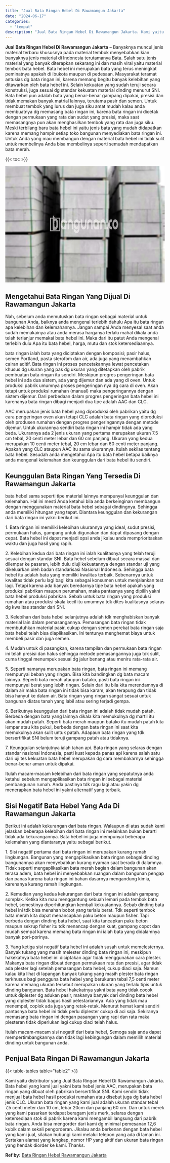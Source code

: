 ```yaml
---
title: "Jual Bata Ringan Hebel Di Rawamangun Jakarta"
date: "2024-06-17"
categories: 
  - "tempat"
description: "Jual Bata Ringan Hebel Di Rawamangun Jakarta. Kami yaitu distributor yang Jual Bata Ringan Hebel Di Rawamangun Jakarta. Bata hebel yang kami jual yakni bata..."
---
```


**Jual Bata Ringan Hebel Di Rawamangun Jakarta** – Banyaknya muncul jenis material terbaru khususnya pada material tembok menyebabkan kian banyaknya jenis material di Indonesia terutamanya Bata. Salah satu jenis material yang banyak diterapkan sekarang ini dan masih viral yaitu material tembok bata hebel. Bata hebel ini merupakan bata yang terus meningkat peminatnya apakah di ibukota maupun di pedesaan. Masyarakat teramat antusias dg bata ringan ini, karena memang begitu banyak kelebihan yang ditawarkan oleh bata hebel ini. Selain kekuatan yang sudah teruji secara konstruksi, juga sesuai dg standar kekuatan material dinding menurut SNI. Bata hebel pun adalah bata yang benar-benar gampang dipakai, presisi dan tidak memakan banyak matrial lainnya, terutama pasir dan semen. Untuk membuat tembok yang lurus dan juga siku amat mudah kalau anda membuatnya dg memasang bata ringan ini, karena bata ringan ini dicetak dengan permukaan yang rata dan sudut yang presisi, maka saat memasangnya pun akan menghasilkan tembok yang rata dan juga siku. Meski terbilang baru bata hebel ini yaitu jenis bata yang mudah didapatkan karena memang hampir setiap toko bangunan menyediakan bata ringan ini. Untuk Anda yang mau membangun dengan material bata hebel ini tidak sulit untuk membelinya Anda bisa membelinya seperti semudah mendapatkan bata merah.

{{< toc >}}

![Jual Bata Ringan Hebel Di Rawamangun Jakarta](/images/jual-hebel-murah-23.png)

## Mengetahui Bata Ringan Yang Dijual Di Rawamangun Jakarta

Nah, sebelum anda memutuskan bata ringan sebagai material untuk bangunan Anda, baiknya anda mengenal terlebih dahulu Apa itu bata ringan apa kelebihan dan kelemahannya. Jangan sampai Anda menyesal saat anda sudah memakainya atau anda merasa harganya terlalu mahal dikala anda telah terlanjur memakai bata hebel ini. Maka dari itu patut Anda mengenal terlebih dulu Apa itu bata hebel, harga, mutu dan stok ketersediaannya.

bata ringan ialah bata yang diciptakan dengan komposisi; pasir halus, semen Portland, pasta sterofom dan air, ada juga yang menambahkan cairan aditif. Bata ringan ini proses pencetakannya lewat pencetakan khusus dg ukuran yang pas dg ukuran yang ditetapkan oleh pabrik pembuatan bata ringan itu sendiri. Meskipun progres pengeringan bata hebel ini ada dua sistem, ada yang dijemur dan ada yang di oven. Untuk produksi pabrik umumnya proses pengeringan nya dg cara di oven. Akan tetapi untuk produksi rumahan (manual) maka pengeringannya dengan sistem dijemur. Dari perbedaan dalam progres pengeringan bata hebel ini karenanya bata ringan dibagi menjadi dua tipe adalah AAC dan CLC.

AAC merupakan jenis bata hebel yang diproduksi oleh pabrikan yaitu dg cara pengeringan oven akan tetapi CLC adalah bata ringan yang diproduksi oleh produsen rumahan dengan progres pengeringannya dengan metode dijemur. Untuk ukurannya sendiri bata ringan ini hampir tidak ada yang beda. Ukurannya ada 2 jenis ukuran yang pertama merupakan ukuran 7.5 cm tebal, 20 centi meter lebar dan 60 cm panjang. Ukuran yang kedua merupakan 10 centi meter tebal, 20 cm lebar dan 60 centi meter panjang. Apakah yang CLC ataupun AAC itu sama ukurannya. Itulah sekilas tentang bata hebel. Sesudah anda mengetahui Apa itu bata hebel betapa baiknya anda mengenal kelemahan dan keunggulan dari bata hebel itu sendiri.

## Keunggulan Bata Ringan Yang Tersedia Di Rawamangun Jakarta

bata hebel sama seperti tipe material lainnya mempunyai keunggulan dan kelemahan. Hal ini mesti Anda ketahui bila anda berkeinginan membangun dengan menggunakan material bata hebel sebagai dindingnya. Sehingga anda memiliki hitungan yang tepat. Diantara keunggulan dan kekurangan dari bata ringan ini yakni berikut ini.

1\. Bata ringan ini memiliki kelebihan ukurannya yang ideal, sudut presisi, permukaan halus, gampang untuk digunakan dan dapat dipasang dengan cepat. Bata hebel ini dapat menjadi opsi anda jikalau anda memprioritaskan waktu dan juga hasil yang rapih.

2\. Kelebihan kedua dari bata ringan ini ialah kualitasnya yang telah teruji sesuai dengan standar SNI. Bata hebel sebelum dibuat secara massal dan dilempar ke pasaran, lebih dulu diuji kekuatannya dengan standar uji yang dikeluarkan oleh badan standarisasi Nasional Indonesia. Sehingga bata hebel itu adalah bata yang memiliki kwalitas terbaik. Sebenarnya untuk kwalitas tidak perlu lagi bagi kita sebagai konsumen untuk menjalankan test lagi. Tetapi karena ada banyak beredarnya tipe bata hebel apakah yang produksi pabrikan maupun perumahan, maka pantasnya yang dipilih yakni bata hebel produksi pabrikan. Sebab untuk bata ringan yang produksi rumahan atau produksi skala kecil itu umumnya tdk dites kualitasnya selaras dg kwalitas standar dari SNI.

3\. Kelebihan dari bata hebel selanjutnya adalah tdk menghabiskan banyak material lain dalam pemasangannya. Pemasangan bata ringan tidak membutuhkan material pasir, cukup dengan semen perekat bata ringan saja bata hebel telah bisa diaplikasikan. Ini tentunya menghemat biaya untuk membeli pasir dan juga semen.

4\. Mudah untuk di pasangkan, karena tampilan dan permukaan bata ringan ini telah presisi dan halus sehingga metode pemasangannya juga tdk sulit, cuma tinggal menumpuk sesuai dg jalur benang atau meniru rata-rata air.

5\. Seperti namanya merupakan bata ringan, bata ringan ini memang mempunyai beban yang ringan. Bisa kita bandingkan dg bata macam lainnya. Seperti bata merah ataupun batako, pasti bata ringan ini mempunyai berat yang lebih ringan. Selain dari itu bila kita merendamnya di dalam air maka bata ringan ini tidak bisa karam, akan terapung dan tidak bisa hanyut ke dalam air. Bata ringan yang ringan sangat sesuai untuk bangunan diatas tanah yang labil atau sering terjadi gempa.

6\. Berikutnya keunggulan dari bata ringan ini adalah tidak mudah patah. Berbeda dengan bata yang lainnya dikala kita memukulnya dg martil itu akan mudah patah. Seperti bata merah maupun batako itu mudah patah kita lempar atau kita pukul, berbeda dengan bata ringan ini saat kita memukulnya akan sulit untuk patah. Adapaun bata ringan yang tdk bersertifikat SNI belum teruji gampang patah atau tidaknya.

7\. Keunggulan selanjutnya ialah tahan api. Bata ringan yang selaras dengan standar nasional Indonesia, pasti kuat kepada panas api karena salah satu dari uji tes kekuatan bata hebel merupakan dg cara membakarnya sehingga benar-benar aman untuk dipakai.

Itulah macam-macam kelebihan dari bata ringan yang sepatutnya anda ketahui sebelum mengaplikasikan bata ringan ini sebagai material pembangunan rumah. Anda pastinya tdk ragu lagi atau yakin dg menerapkan bata hebel ini yakni alternatif yang terbaik.

## Sisi Negatif Bata Hebel Yang Ada Di Rawamangun Jakarta

Berikut ini adalah kekurangan dari bata ringan. Walaupun di atas sudah kami jelaskan beberapa kelebihan dari bata ringan ini melainkan bukan berarti tidak ada kekurangannya. Bata hebel ini juga mempunyai beberapa kelemahan yang diantaranya yaitu sebagai berikut.

1\. Sisi negatif pertama dari bata ringan ini merupakan kurang ramah lingkungan. Bangunan yang mengaplikasikan bata ringan sebagai dinding bangunannya akan menyebabkan kurang nyaman saat berada di dalamnya. Tidak seperti mengaplikasikan bata merah bagian dalam bangunan akan terasa adem, bata hebel ini menyebabkan ruangan dalam bangunan pengap dan panas karena bata ringan ini bahan dasarnya mengandung kimia, karenanya kurang ramah lingkungan.

2\. Kemudian yang kedua kekurangan dari bata ringan ini adalah gampang somplak. Ketika kita mau menggantung sebuah lemari pada tembok bata hebel, semestinya diperhitungkan kembali kekuatannya. Sebab dinding bata hebel ini tdk bisa menahan bobot yang terlalu berat. Tdk seperti tembok bata merah kita dapat menancapkan paku beton maupun fisher. Tapi berbeda dengan dinding bata hebel, saat kita tancapkan paku beton maupun sekrup fisher itu tdk menancap dengan kuat, gampang copot dan mudah sempal karena memang bata ringan ini ialah bata yang didalamnya banyak pori-porinya.

3\. Yang ketiga sisi negatif bata hebel ini adalah susah untuk memelesternya. Banyak tukang yang masih melester dinding bata ringan ini, meskipun hakekatnya bata hebel ini diciptakan agar tidak menggunakan cara plester. Makanya bata ringan dibuat dengan permukaan rata dan presisi, agar tidak ada plester lagi setelah pemasangan bata hebel, cukup diaci saja. Namun kalau kita lihat di lapangan banyak tukang yang masih plester bata ringan terkhusus bagi pengguna bata hebel yang berukuran tebal 7,5 centi meter karena memang ukuran tersebut merupakan ukuran yang terlalu tipis untuk dinding bangunan. Bata hebel hakekatnya yakni bata yang tidak cocok untuk diplester dg adukan pasir, makanya banyak dari dinding bata hebel yang diplester tidak bagus hasil pelestariannya. Ada yang tidak mau menempel, coplok ada juga yang retak-retak. Menurut hemat kami sendiri pantasnya bata hebel ini tidak perlu diplester cukup di aci saja. Sekiranya memasang bata ringan ini dengan pasangan yang rapi dan rata maka plesteran tidak diperlukan lagi cukup diaci telah halus.

Itulah macam-macam sisi negatif dari bata hebel, Semoga saja anda dapat mempertimbangkannya dan tidak lagi kebingungan dalam memilih material dinding untuk bangunan anda.

## Penjual Bata Ringan Di Rawamangun Jakarta

{{< table-tables table="table2" >}}

Kami yaitu distributor yang Jual Bata Ringan Hebel Di Rawamangun Jakarta. Bata hebel yang kami jual yakni bata hebel jenis AAC, merupakan bata ringan yang dibuat oleh pabrikan bersertifikat SNI. Kami sendiri tidak menjual bata hebel hasil produksi rumahan atau disebut juga dg bata hebel jenis CLC. Ukuran bata ringan yang kami jual adalah ukuran standar tebal 7,5 centi meter dan 10 cm, lebar 20cm dan panjang 60 cm. Dan untuk merek yang kami pasarkan terdapat beragam jenis merk, selaras dengan ketersediaan stok di pabrik karena kami mengambil langsung dari pabrik bata ringan. Anda bisa mengorder dari kami dg minimal pemesanan 12,6 kubik dalam sekali pengorderan. Jikalau anda berkenan dengan bata hebel yang kami jual, silakan hubungi kami melalui telepon yang ada di laman ini. Sertakan alamat yang lengkap, nomor HP yang aktif dan ukuran bata ringan yang hendak diorder ke kami. Thanks.

**Ref by:** [Bata Ringan Hebel Rawamangun Jakarta](https://id.wikipedia.org/wiki/Bata)
